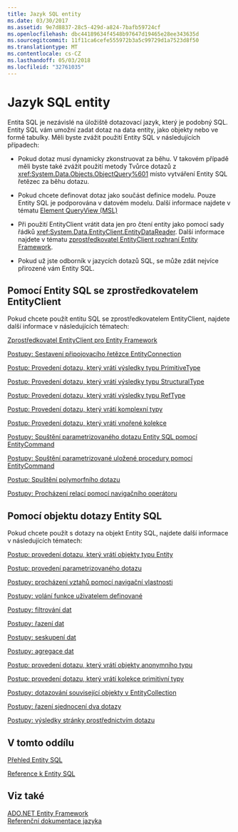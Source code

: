 ```yaml
---
title: Jazyk SQL entity
ms.date: 03/30/2017
ms.assetid: 9e7d8837-28c5-429d-a824-7bafb59724cf
ms.openlocfilehash: dbc44189634f4548b97647d19465e28ee343635d
ms.sourcegitcommit: 11f11ca6cefe555972b3a5c99729d1a7523d8f50
ms.translationtype: MT
ms.contentlocale: cs-CZ
ms.lasthandoff: 05/03/2018
ms.locfileid: "32761035"
---
```

# <a name="entity-sql-language"></a>Jazyk SQL entity
Entita SQL je nezávislé na úložiště dotazovací jazyk, který je podobný SQL. Entity SQL vám umožní zadat dotaz na data entity, jako objekty nebo ve formě tabulky. Měli byste zvážit použití Entity SQL v následujících případech:  
  
-   Pokud dotaz musí dynamicky zkonstruovat za běhu. V takovém případě měli byste také zvážit použití metody Tvůrce dotazů z <xref:System.Data.Objects.ObjectQuery%601> místo vytváření Entity SQL řetězec za běhu dotazu.  
  
-   Pokud chcete definovat dotaz jako součást definice modelu. Pouze Entity SQL je podporována v datovém modelu. Další informace najdete v tématu [Element QueryView (MSL)](http://msdn.microsoft.com/library/f0426b34-45cb-4fd7-9777-e0570c5e0e80)  
  
-   Při použití EntityClient vrátit data jen pro čtení entity jako pomocí sady řádků <xref:System.Data.EntityClient.EntityDataReader>. Další informace najdete v tématu [zprostředkovatel EntityClient rozhraní Entity Framework](../../../../../../docs/framework/data/adonet/ef/entityclient-provider-for-the-entity-framework.md).  
  
-   Pokud už jste odborník v jazycích dotazů SQL, se může zdát nejvíce přirozené vám Entity SQL.  
  
## <a name="using-entity-sql-with-the-entityclient-provider"></a>Pomocí Entity SQL se zprostředkovatelem EntityClient  
 Pokud chcete použít entitu SQL se zprostředkovatelem EntityClient, najdete další informace v následujících tématech:  
  
 [Zprostředkovatel EntityClient pro Entity Framework](../../../../../../docs/framework/data/adonet/ef/entityclient-provider-for-the-entity-framework.md)  
  
 [Postupy: Sestavení připojovacího řetězce EntityConnection](../../../../../../docs/framework/data/adonet/ef/how-to-build-an-entityconnection-connection-string.md)  
  
 [Postup: Provedení dotazu, který vrátí výsledky typu PrimitiveType](../../../../../../docs/framework/data/adonet/ef/how-to-execute-a-query-that-returns-primitivetype-results.md)  
  
 [Postup: Provedení dotazu, který vrátí výsledky typu StructuralType](../../../../../../docs/framework/data/adonet/ef/how-to-execute-a-query-that-returns-structuraltype-results.md)  
  
 [Postup: Provedení dotazu, který vrátí výsledky typu RefType](../../../../../../docs/framework/data/adonet/ef/how-to-execute-a-query-that-returns-reftype-results.md)  
  
 [Postup: Provedení dotazu, který vrátí komplexní typy](../../../../../../docs/framework/data/adonet/ef/how-to-execute-a-query-that-returns-complex-types.md)  
  
 [Postup: Provedení dotazu, který vrátí vnořené kolekce](../../../../../../docs/framework/data/adonet/ef/how-to-execute-a-query-that-returns-nested-collections.md)  
  
 [Postupy: Spuštění parametrizovaného dotazu Entity SQL pomocí EntityCommand](../../../../../../docs/framework/data/adonet/ef/how-to-execute-a-parameterized-entity-sql-query-using-entitycommand.md)  
  
 [Postupy: Spuštění parametrizované uložené procedury pomocí EntityCommand](../../../../../../docs/framework/data/adonet/ef/how-to-execute-a-parameterized-stored-procedure-using-entitycommand.md)  
  
 [Postup: Spuštění polymorfního dotazu](../../../../../../docs/framework/data/adonet/ef/how-to-execute-a-polymorphic-query.md)  
  
 [Postupy: Procházení relací pomocí navigačního operátoru](../../../../../../docs/framework/data/adonet/ef/how-to-navigate-relationships-with-the-navigate-operator.md)  
  
## <a name="using-entity-sql-with-object-queries"></a>Pomocí objektu dotazy Entity SQL  
 Pokud chcete použít s dotazy na objekt Entity SQL, najdete další informace v následujících tématech:  
  
 [Postup: provedení dotazu, který vrátí objekty typu Entity](http://msdn.microsoft.com/library/f73e137d-1534-42bb-9e31-99ca42c19b48)  
  
 [Postup: provedení parametrizovaného dotazu](http://msdn.microsoft.com/library/42048f03-c65c-4d98-b50a-3e7d537a63e8)  
  
 [Postupy: procházení vztahů pomocí navigační vlastnosti](http://msdn.microsoft.com/library/b1d71c7d-16a7-4b46-96ac-690176bd5057)  
  
 [Postupy: volání funkce uživatelem definované](http://msdn.microsoft.com/library/ad131b86-8b4e-4747-8605-d4fc64fb9d02)  
  
 [Postupy: filtrování dat](http://msdn.microsoft.com/library/776f8556-3350-4572-804a-b1513515c1b2)  
  
 [Postupy: řazení dat](http://msdn.microsoft.com/library/c05f2506-cb9d-4ebc-822b-300042ad53e7)  
  
 [Postupy: seskupení dat](http://msdn.microsoft.com/library/df801d9d-9a8a-4157-97a6-5016b18998e1)  
  
 [Postupy: agregace dat](http://msdn.microsoft.com/library/4cf04ce8-3c0f-4f88-9d97-8fac8622598d)  
  
 [Postup: provedení dotazu, který vrátí objekty anonymního typu](http://msdn.microsoft.com/library/3b264025-e911-4d73-90ce-992d2b9d189d)  
  
 [Postup: provedení dotazu, který vrátí kolekce primitivní typy](http://msdn.microsoft.com/library/115b52c0-4f27-4253-8991-284b450000b5)  
  
 [Postupy: dotazování související objekty v EntityCollection](http://msdn.microsoft.com/library/11ce946f-16f8-4c1d-9d80-f740853807ba)  
  
 [Postupy: řazení sjednocení dva dotazy](http://msdn.microsoft.com/library/853c583a-eaba-4400-830d-be974e735313)  
  
 [Postupy: výsledky stránky prostřednictvím dotazu](http://msdn.microsoft.com/library/ffc0f920-e7de-42e0-9b12-ef356421d030)  
  
## <a name="in-this-section"></a>V tomto oddílu  
 [Přehled Entity SQL](../../../../../../docs/framework/data/adonet/ef/language-reference/entity-sql-overview.md)  
  
 [Reference k Entity SQL](../../../../../../docs/framework/data/adonet/ef/language-reference/entity-sql-reference.md)  
  
## <a name="see-also"></a>Viz také  
 [ADO.NET Entity Framework](../../../../../../docs/framework/data/adonet/ef/index.md)  
 [Referenční dokumentace jazyka](../../../../../../docs/framework/data/adonet/ef/language-reference/index.md)
